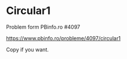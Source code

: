 # Circular1

Problem form PBinfo.ro #4097

https://www.pbinfo.ro/probleme/4097/circular1

Copy if you want.
